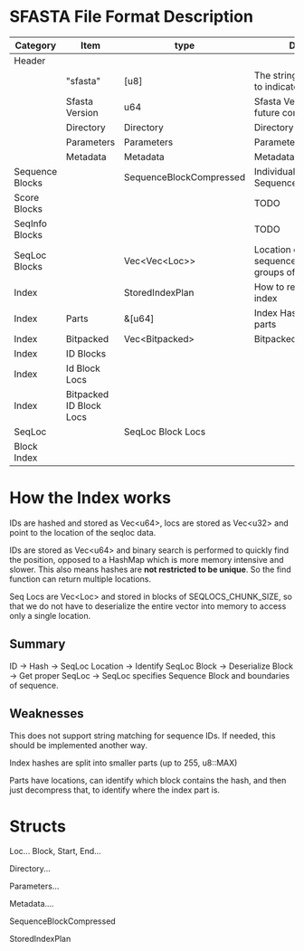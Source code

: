 
# SFASTA File Format Description

| Category | Item | type | Description |
| -------- | ---- | ---- | ----------- |
| Header   |      |      |             |
|          | "sfasta" | \[u8\] | The string "sfasta" as bytes to indicate an sfasta file |
|          | Sfasta Version | u64 | Sfasta Version as u64, for future compatability |
| | Directory | Directory | Directory struct |
| | Parameters | Parameters | Parameters Struct |
| | Metadata | Metadata | Metadata Struct |
| Sequence Blocks | | SequenceBlockCompressed | Individual SequenceBlockCompressed |
| Score Blocks | | | TODO |
| SeqInfo Blocks | | | TODO |
| SeqLoc Blocks | | Vec\<Vec\<Loc\>\> | Location of each of the sequences, stored as groups of Vec\<Loc\> |
| Index | | StoredIndexPlan | How to reassemble the index |
| Index | Parts | &\[u64\] | Index Hashes but split into parts |
| Index | Bitpacked | Vec\<Bitpacked\> | Bitpacked part of the index |
| Index | ID Blocks | | |
| Index | Id Block Locs | | |
| Index | Bitpacked ID Block Locs | | |
| SeqLoc| | SeqLoc Block Locs | |
| Block Index | | |



# How the Index works
IDs are hashed and stored as Vec\<u64\>, locs are stored as Vec\<u32\> and point to the location of the seqloc data. 

IDs are stored as Vec\<u64\> and binary search is performed to quickly find the position, opposed to a HashMap which is more memory intensive and slower. This also means hashes are **not restricted to be unique**. So the find function can return multiple locations.

Seq Locs are Vec\<Loc\> and stored in blocks of SEQLOCS_CHUNK_SIZE, so that we do not have to deserialize the entire vector into memory to access only a single location. 

## Summary
ID -> Hash -> SeqLoc Location -> Identify SeqLoc Block -> Deserialize Block -> Get proper SeqLoc -> SeqLoc specifies Sequence Block and boundaries of sequence.

## Weaknesses
This does not support string matching for sequence IDs. If needed, this should be implemented another way.


Index hashes are split into smaller parts (up to 255, u8::MAX)

Parts have locations, can identify which block contains the hash, and then just decompress that, to identify where the index part is.





# Structs

Loc...
Block, Start, End...

Directory...

Parameters...

Metadata....

SequenceBlockCompressed

StoredIndexPlan
